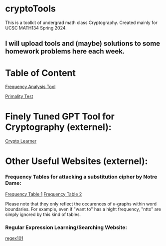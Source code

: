 # cryptoTools
This is a toolkit of undergrad math class Cryptography. Created mainly for UCSC MATH134 Spring 2024.

## I will upload tools and (maybe) solutions to some homework problems here each week.


# Table of Content
[Frequency Analysis Tool](FreqAnalysis.ipynb)

[Primality Test](primality_test.ipynb)

# Finely Tuned GPT Tool for Cryptography (externel):
[Crypto Learner](https://chat.openai.com/g/g-fiOFupmtk-crypto-learner)

# Other Useful Websites (externel):

### Frequency Tables for attacking a substitution cipher by Notre Dame:

[Frequency Table 1](https://www3.nd.edu/~busiforc/handouts/cryptography/cryptography%20hints.html)
[Frequency Table 2](https://www3.nd.edu/~busiforc/handouts/cryptography/Letter%20Frequencies.html)

Please note that they only reflect the occurences of `n`-graphs within word boundaries. For example, even if "want to" has a hight frequency, "ntto" are simply ignored by this kind of tables. 

### Regular Expression Learning/Searching Website:

[regex101](https://regex101.com/)
